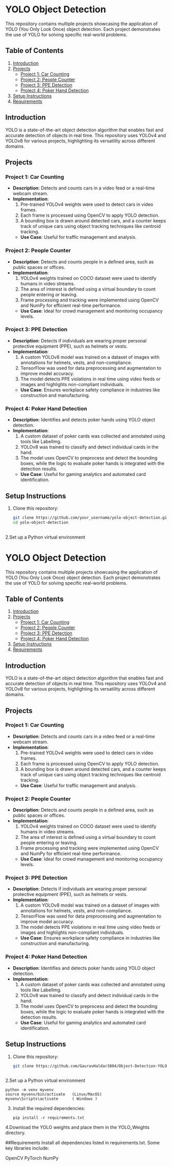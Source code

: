 # YOLO Object Detection

This repository contains multiple projects showcasing the application of YOLO (You Only Look Once) object detection. Each project demonstrates the use of YOLO for solving specific real-world problems.

## Table of Contents
1. [Introduction](#introduction)  
2. [Projects](#projects)  
   - [Project 1: Car Counting](#project-1-car-counting)  
   - [Project 2: People Counter](#project-2-people-counter)  
   - [Project 3: PPE Detection](#project-3-ppe-detection)  
   - [Project 4: Poker Hand Detection](#project-4-poker-hand-detection)  
3. [Setup Instructions](#setup-instructions)  
4. [Requirements](#requirements)  


## Introduction
YOLO is a state-of-the-art object detection algorithm that enables fast and accurate detection of objects in real time. This repository uses YOLOv4 and YOLOv8 for various projects, highlighting its versatility across different domains.

## Projects

### Project 1: Car Counting
- **Description**: Detects and counts cars in a video feed or a real-time webcam stream.  
- **Implementation**:  
  1. Pre-trained YOLOv4 weights were used to detect cars in video frames.  
  2. Each frame is processed using OpenCV to apply YOLO detection.  
  3. A bounding box is drawn around detected cars, and a counter keeps track of unique cars using object tracking techniques like centroid tracking.  
  - **Use Case**: Useful for traffic management and analysis.

### Project 2: People Counter
- **Description**: Detects and counts people in a defined area, such as public spaces or offices.  
- **Implementation**:  
  1. YOLOv4 weights trained on COCO dataset were used to identify humans in video streams.  
  2. The area of interest is defined using a virtual boundary to count people entering or leaving.  
  3. Frame processing and tracking were implemented using OpenCV and NumPy for efficient real-time performance.  
  - **Use Case**: Ideal for crowd management and monitoring occupancy levels.

### Project 3: PPE Detection
- **Description**: Detects if individuals are wearing proper personal protective equipment (PPE), such as helmets or vests.  
- **Implementation**:  
  1. A custom YOLOv8 model was trained on a dataset of images with annotations for helmets, vests, and non-compliance.  
  2. TensorFlow was used for data preprocessing and augmentation to improve model accuracy.  
  3. The model detects PPE violations in real time using video feeds or images and highlights non-compliant individuals.  
  - **Use Case**: Ensures workplace safety compliance in industries like construction and manufacturing.

### Project 4: Poker Hand Detection
- **Description**: Identifies and detects poker hands using YOLO object detection.  
- **Implementation**:  
  1. A custom dataset of poker cards was collected and annotated using tools like LabelImg.  
  2. YOLOv8 was trained to classify and detect individual cards in the hand.  
  3. The model uses OpenCV to preprocess and detect the bounding boxes, while the logic to evaluate poker hands is integrated with the detection results.  
  - **Use Case**: Useful for gaming analytics and automated card identification.

## Setup Instructions
1. Clone this repository:  
   ```bash
   git clone https://github.com/your_username/yolo-object-detection.git
   cd yolo-object-detection
      
2.Set up a Python virtual environment
# YOLO Object Detection

This repository contains multiple projects showcasing the application of YOLO (You Only Look Once) object detection. Each project demonstrates the use of YOLO for solving specific real-world problems.

## Table of Contents
1. [Introduction](#introduction)  
2. [Projects](#projects)  
   - [Project 1: Car Counting](#project-1-car-counting)  
   - [Project 2: People Counter](#project-2-people-counter)  
   - [Project 3: PPE Detection](#project-3-ppe-detection)  
   - [Project 4: Poker Hand Detection](#project-4-poker-hand-detection)  
3. [Setup Instructions](#setup-instructions)  
4. [Requirements](#requirements)  


## Introduction
YOLO is a state-of-the-art object detection algorithm that enables fast and accurate detection of objects in real time. This repository uses YOLOv4 and YOLOv8 for various projects, highlighting its versatility across different domains.

## Projects

### Project 1: Car Counting
- **Description**: Detects and counts cars in a video feed or a real-time webcam stream.  
- **Implementation**:  
  1. Pre-trained YOLOv4 weights were used to detect cars in video frames.  
  2. Each frame is processed using OpenCV to apply YOLO detection.  
  3. A bounding box is drawn around detected cars, and a counter keeps track of unique cars using object tracking techniques like centroid tracking.  
  - **Use Case**: Useful for traffic management and analysis.

### Project 2: People Counter
- **Description**: Detects and counts people in a defined area, such as public spaces or offices.  
- **Implementation**:  
  1. YOLOv4 weights trained on COCO dataset were used to identify humans in video streams.  
  2. The area of interest is defined using a virtual boundary to count people entering or leaving.  
  3. Frame processing and tracking were implemented using OpenCV and NumPy for efficient real-time performance.  
  - **Use Case**: Ideal for crowd management and monitoring occupancy levels.

### Project 3: PPE Detection
- **Description**: Detects if individuals are wearing proper personal protective equipment (PPE), such as helmets or vests.  
- **Implementation**:  
  1. A custom YOLOv8 model was trained on a dataset of images with annotations for helmets, vests, and non-compliance.  
  2. TensorFlow was used for data preprocessing and augmentation to improve model accuracy.  
  3. The model detects PPE violations in real time using video feeds or images and highlights non-compliant individuals.  
  - **Use Case**: Ensures workplace safety compliance in industries like construction and manufacturing.

### Project 4: Poker Hand Detection
- **Description**: Identifies and detects poker hands using YOLO object detection.  
- **Implementation**:  
  1. A custom dataset of poker cards was collected and annotated using tools like LabelImg.  
  2. YOLOv8 was trained to classify and detect individual cards in the hand.  
  3. The model uses OpenCV to preprocess and detect the bounding boxes, while the logic to evaluate poker hands is integrated with the detection results.  
  - **Use Case**: Useful for gaming analytics and automated card identification.

## Setup Instructions
1. Clone this repository:  
   ```bash
   git clone https://github.com/GauravHaldar3804/Object-Detection-YOLO.git
      
2.Set up a Python virtual environment

    python -m venv myvenv
    source myvenv/bin/activate   (Linux/MacOS)
    myvenv\Scripts\activate      ( Windows )
3. Install the required dependencies:

       pip install -r requirements.txt

4.Download the YOLO weights and place them in the YOLO_Weights directory.

##Requirements
Install all dependencies listed in requirements.txt. Some key libraries include:

OpenCV
PyTorch
NumPy






